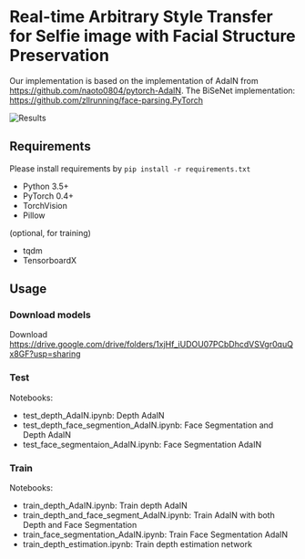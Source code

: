 # Real-time Arbitrary Style Transfer for Selfie image with Facial Structure Preservation

Our implementation is based on the implementation of AdaIN from https://github.com/naoto0804/pytorch-AdaIN.
The BiSeNet implementation: https://github.com/zllrunning/face-parsing.PyTorch



![Results](all_results.png)

## Requirements
Please install requirements by `pip install -r requirements.txt`

- Python 3.5+
- PyTorch 0.4+
- TorchVision
- Pillow

(optional, for training)
- tqdm
- TensorboardX

## Usage

### Download models
Download https://drive.google.com/drive/folders/1xjHf_iUDOU07PCbDhcdVSVgr0quQx8GF?usp=sharing

### Test
Notebooks:
- test_depth_AdaIN.ipynb: Depth AdaIN
- test_depth_face_segmention_AdaIN.ipynb: Face Segmentation and Depth AdaIN
- test_face_segmentaion_AdaIN.ipynb: Face Segmentation AdaIN

### Train

Notebooks:
- train_depth_AdaIN.ipynb: Train depth AdaIN
- train_depth_and_face_segment_AdaIN.ipynb: Train AdaIN with both Depth and Face Segmentation
- train_face_segmentation_AdaIN.ipynb: Train Face Segmentation AdaIN
- train_depth_estimation.ipynb: Train depth estimation network
